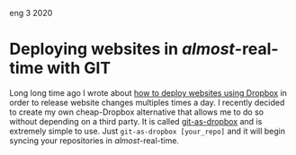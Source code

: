 <permalink>eng</permalink>
<month>3</month>
<year>2020</year>

# Deploying websites in *almost*-real-time with GIT

Long long time ago I wrote about [how to deploy websites using Dropbox](http://adelriosantiago.com/gitblog/eng/dropbox-continuous-deployment) in order to release website changes multiples times a day. I recently decided to create my own cheap-Dropbox alternative that allows me to do so without depending on a third party. It is called [git-as-dropbox](https://www.npmjs.com/package/git-as-dropbox) and is extremely simple to use. Just `git-as-dropbox [your_repo]` and it will begin syncing your repositories in *almost*-real-time.